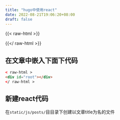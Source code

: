 ```yaml
---
title: "hugo中使用react"
date: 2022-08-21T19:06:20+08:00
draft: false
---
```


<style>
  #root{

  }

  #root button{
    color:red
  }
</style>


{{< raw-html >}}
<div id="root"></div>

<div id = "svgcontainer">
      </div>
      <script language = "javascript">
         var width = 300;
         var height = 300;
         var svg = d3.select("#svgcontainer")
            .append("svg")
            .attr("width", width)
            .attr("height", height);
         svg.append("line")
            .attr("x1", 100)
            .attr("y1", 100)
            .attr("x2", 200)
            .attr("y2", 200)
            .style("stroke", "rgb(255,0,0)")
            .style("stroke-width", 2);
   </script>

{{</ raw-html >}}


## 在文章中嵌入下面下代码

```html
< raw-html >
<div id="root"></div>
</ raw-html >

```

## 新建react代码
在`static/js/posts/`目目录下创建以文章title为名的文件

